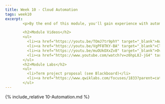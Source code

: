```yaml
---
title: Week 10 - Cloud Automation
tags: week10
excerpt: 
        <p>By the end of this module, you'll gain experience with automating cloud-based tasks, as well as understanding and using automation tools for managing and optimizing your applications.</p>

        <h2>Module Videos</h2>
        <ul>
          <li><a href="https://youtu.be/TOmJ7tr9phY" target="_blank">Automation Overview [11:32]</a></li>
          <li><a href="https://youtu.be/VgPF8TKY-BA" target="_blank">Cloud Build/Run Demo [14:20]</a></li>
          <li><a href="https://youtu.be/muOUkOXxZv8" target="_blank">Overview of Cloud Monitoring/Logging/Error Reporting [16:59]</a></li>
          <li><a href="https://www.youtube.com/watch?v=z6hpL8J-jG4" target="_blank">(Google Video) How to Find Cloud Logs and Manage Logging Costs [6:29]</a></li>
        </ul>
        <h2>Module Labs</h2>
        <ul>
          <li>Term project proposal (see Blackboard)</li>
          <li><a href="https://www.qwiklabs.com/focuses/1833?parent=catalog" target="_blank">QwikLabs - Monitoring and Logging for Cloud Functions [5 credits]</a></li>
        </ul>
---  
```


{% include_relative 10-Automation.md %}
